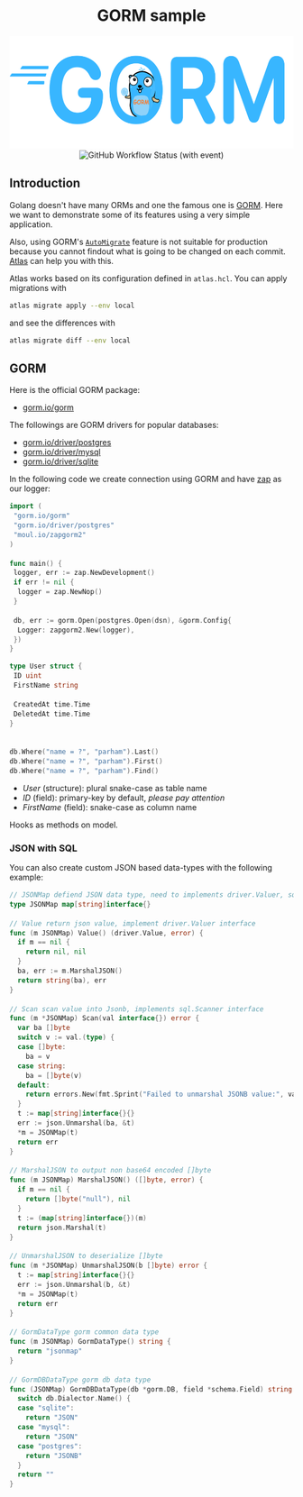 <h1 align="center"> GORM sample </h1>

<p align="center">
    <img src="./.github/assets/banner.svg" height="200">
    <br>
    <img alt="GitHub Workflow Status (with event)" src="https://img.shields.io/github/actions/workflow/status/1995parham-teaching/gorm-sample/test.yaml?style=for-the-badge&logo=github">
</p>

## Introduction

Golang doesn't have many ORMs and one the famous one is [GORM](https://gorm.io/).
Here we want to demonstrate some of its features using a very simple application.

Also, using GORM's [`AutoMigrate`](https://gorm.io/docs/migration.html) feature is not suitable for production
because you cannot findout what is going to be changed on each commit. [Atlas](https://atlasgo.io/getting-started) can help you with this.

Atlas works based on its configuration defined in `atlas.hcl`. You can apply migrations with

```bash
atlas migrate apply --env local
```

and see the differences with

```bash
atlas migrate diff --env local
```

## GORM

Here is the official GORM package:

- [gorm.io/gorm](https://pkg.go.dev/gorm.io/gorm)

The followings are GORM drivers for popular databases:

- [gorm.io/driver/postgres](https://pkg.go.dev/gorm.io/driver/postgres)
- [gorm.io/driver/mysql](https://pkg.go.dev/gorm.io/driver/mysql)
- [gorm.io/driver/sqlite](https://pkg.go.dev/gorm.io/driver/sqlite)

In the following code we create connection using GORM and have [zap](https://github.com/uber-go/zap) as our logger:

```go
import (
 "gorm.io/gorm"
 "gorm.io/driver/postgres"
 "moul.io/zapgorm2"
)

func main() {
 logger, err := zap.NewDevelopment()
 if err != nil {
  logger = zap.NewNop()
 }

 db, err := gorm.Open(postgres.Open(dsn), &gorm.Config{
  Logger: zapgorm2.New(logger),
 })
}
```

```go
type User struct {
 ID uint
 FirstName string

 CreatedAt time.Time
 DeletedAt time.Time
}


db.Where("name = ?", "parham").Last()
db.Where("name = ?", "parham").First()
db.Where("name = ?", "parham").Find()
```

- _User_ (structure): plural snake-case as table name
- _ID_ (field): primary-key by default, _please pay attention_
- _FirstName_ (field): snake-case as column name

Hooks as methods on model.

### JSON with SQL

You can also create custom JSON based data-types with the following example:

```go
// JSONMap defiend JSON data type, need to implements driver.Valuer, sql.Scanner interface
type JSONMap map[string]interface{}

// Value return json value, implement driver.Valuer interface
func (m JSONMap) Value() (driver.Value, error) {
  if m == nil {
    return nil, nil
  }
  ba, err := m.MarshalJSON()
  return string(ba), err
}

// Scan scan value into Jsonb, implements sql.Scanner interface
func (m *JSONMap) Scan(val interface{}) error {
  var ba []byte
  switch v := val.(type) {
  case []byte:
    ba = v
  case string:
    ba = []byte(v)
  default:
    return errors.New(fmt.Sprint("Failed to unmarshal JSONB value:", val))
  }
  t := map[string]interface{}{}
  err := json.Unmarshal(ba, &t)
  *m = JSONMap(t)
  return err
}

// MarshalJSON to output non base64 encoded []byte
func (m JSONMap) MarshalJSON() ([]byte, error) {
  if m == nil {
    return []byte("null"), nil
  }
  t := (map[string]interface{})(m)
  return json.Marshal(t)
}

// UnmarshalJSON to deserialize []byte
func (m *JSONMap) UnmarshalJSON(b []byte) error {
  t := map[string]interface{}{}
  err := json.Unmarshal(b, &t)
  *m = JSONMap(t)
  return err
}

// GormDataType gorm common data type
func (m JSONMap) GormDataType() string {
  return "jsonmap"
}

// GormDBDataType gorm db data type
func (JSONMap) GormDBDataType(db *gorm.DB, field *schema.Field) string {
  switch db.Dialector.Name() {
  case "sqlite":
    return "JSON"
  case "mysql":
    return "JSON"
  case "postgres":
    return "JSONB"
  }
  return ""
}
```
